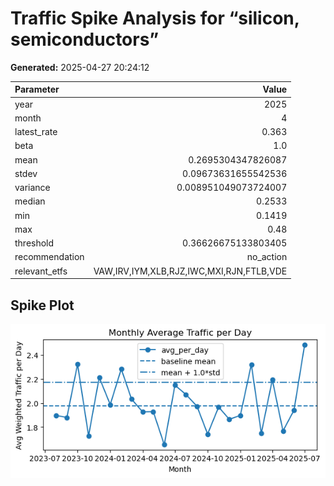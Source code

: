 # Traffic Spike Analysis for “silicon, semiconductors”

**Generated:** 2025-04-27 20:24:12

| Parameter        | Value      |
|:-----------------|-----------:|
| year | 2025 |
| month | 4 |
| latest_rate | 0.363 |
| beta | 1.0 |
| mean | 0.2695304347826087 |
| stdev | 0.09673631655542536 |
| variance | 0.008951049073724007 |
| median | 0.2533 |
| min | 0.1419 |
| max | 0.48 |
| threshold | 0.36626675133803405 |
| recommendation | no_action |
| relevant_etfs | VAW,IRV,IYM,XLB,RJZ,IWC,MXI,RJN,FTLB,VDE |

## Spike Plot

![Spike Plot](/static/spike_plot.png)